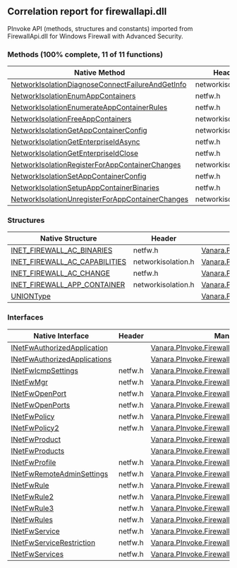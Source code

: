 ## Correlation report for firewallapi.dll  
PInvoke API (methods, structures and constants) imported from FirewallApi.dll for Windows Firewall with Advanced Security.

### Methods (100% complete, 11 of 11 functions)  
Native Method | Header | Managed Method  
--- | --- | ---  
[NetworkIsolationDiagnoseConnectFailureAndGetInfo](https://www.google.com/search?num=5&q=NetworkIsolationDiagnoseConnectFailureAndGetInfo+site%3Adocs.microsoft.com) | networkisolation.h | [Vanara.PInvoke.FirewallApi.NetworkIsolationDiagnoseConnectFailureAndGetInfo](https://github.com/dahall/Vanara/search?l=C%23&q=NetworkIsolationDiagnoseConnectFailureAndGetInfo)  
[NetworkIsolationEnumAppContainers](https://www.google.com/search?num=5&q=NetworkIsolationEnumAppContainers+site%3Adocs.microsoft.com) | netfw.h | [Vanara.PInvoke.FirewallApi.NetworkIsolationEnumAppContainers](https://github.com/dahall/Vanara/search?l=C%23&q=NetworkIsolationEnumAppContainers)  
[NetworkIsolationEnumerateAppContainerRules](https://www.google.com/search?num=5&q=NetworkIsolationEnumerateAppContainerRules+site%3Adocs.microsoft.com) | netfw.h | [Vanara.PInvoke.FirewallApi.NetworkIsolationEnumerateAppContainerRules](https://github.com/dahall/Vanara/search?l=C%23&q=NetworkIsolationEnumerateAppContainerRules)  
[NetworkIsolationFreeAppContainers](https://www.google.com/search?num=5&q=NetworkIsolationFreeAppContainers+site%3Adocs.microsoft.com) | networkisolation.h | [Vanara.PInvoke.FirewallApi.NetworkIsolationFreeAppContainers](https://github.com/dahall/Vanara/search?l=C%23&q=NetworkIsolationFreeAppContainers)  
[NetworkIsolationGetAppContainerConfig](https://www.google.com/search?num=5&q=NetworkIsolationGetAppContainerConfig+site%3Adocs.microsoft.com) | networkisolation.h | [Vanara.PInvoke.FirewallApi.NetworkIsolationGetAppContainerConfig](https://github.com/dahall/Vanara/search?l=C%23&q=NetworkIsolationGetAppContainerConfig)  
[NetworkIsolationGetEnterpriseIdAsync](https://www.google.com/search?num=5&q=NetworkIsolationGetEnterpriseIdAsync+site%3Adocs.microsoft.com) | netfw.h | [Vanara.PInvoke.FirewallApi.NetworkIsolationGetEnterpriseIdAsync](https://github.com/dahall/Vanara/search?l=C%23&q=NetworkIsolationGetEnterpriseIdAsync)  
[NetworkIsolationGetEnterpriseIdClose](https://www.google.com/search?num=5&q=NetworkIsolationGetEnterpriseIdClose+site%3Adocs.microsoft.com) | netfw.h | [Vanara.PInvoke.FirewallApi.NetworkIsolationGetEnterpriseIdClose](https://github.com/dahall/Vanara/search?l=C%23&q=NetworkIsolationGetEnterpriseIdClose)  
[NetworkIsolationRegisterForAppContainerChanges](https://www.google.com/search?num=5&q=NetworkIsolationRegisterForAppContainerChanges+site%3Adocs.microsoft.com) | networkisolation.h | [Vanara.PInvoke.FirewallApi.NetworkIsolationRegisterForAppContainerChanges](https://github.com/dahall/Vanara/search?l=C%23&q=NetworkIsolationRegisterForAppContainerChanges)  
[NetworkIsolationSetAppContainerConfig](https://www.google.com/search?num=5&q=NetworkIsolationSetAppContainerConfig+site%3Adocs.microsoft.com) | netfw.h | [Vanara.PInvoke.FirewallApi.NetworkIsolationSetAppContainerConfig](https://github.com/dahall/Vanara/search?l=C%23&q=NetworkIsolationSetAppContainerConfig)  
[NetworkIsolationSetupAppContainerBinaries](https://www.google.com/search?num=5&q=NetworkIsolationSetupAppContainerBinaries+site%3Adocs.microsoft.com) | netfw.h | [Vanara.PInvoke.FirewallApi.NetworkIsolationSetupAppContainerBinaries](https://github.com/dahall/Vanara/search?l=C%23&q=NetworkIsolationSetupAppContainerBinaries)  
[NetworkIsolationUnregisterForAppContainerChanges](https://www.google.com/search?num=5&q=NetworkIsolationUnregisterForAppContainerChanges+site%3Adocs.microsoft.com) | networkisolation.h | [Vanara.PInvoke.FirewallApi.NetworkIsolationUnregisterForAppContainerChanges](https://github.com/dahall/Vanara/search?l=C%23&q=NetworkIsolationUnregisterForAppContainerChanges)  
### Structures  
Native Structure | Header | Managed Structure  
--- | --- | ---  
[INET_FIREWALL_AC_BINARIES](https://www.google.com/search?num=5&q=INET_FIREWALL_AC_BINARIES+site%3Adocs.microsoft.com) | netfw.h | [Vanara.PInvoke.FirewallApi.INET_FIREWALL_AC_BINARIES](https://github.com/dahall/Vanara/search?l=C%23&q=INET_FIREWALL_AC_BINARIES)  
[INET_FIREWALL_AC_CAPABILITIES](https://www.google.com/search?num=5&q=INET_FIREWALL_AC_CAPABILITIES+site%3Adocs.microsoft.com) | networkisolation.h | [Vanara.PInvoke.FirewallApi.INET_FIREWALL_AC_CAPABILITIES](https://github.com/dahall/Vanara/search?l=C%23&q=INET_FIREWALL_AC_CAPABILITIES)  
[INET_FIREWALL_AC_CHANGE](https://www.google.com/search?num=5&q=INET_FIREWALL_AC_CHANGE+site%3Adocs.microsoft.com) | netfw.h | [Vanara.PInvoke.FirewallApi.INET_FIREWALL_AC_CHANGE](https://github.com/dahall/Vanara/search?l=C%23&q=INET_FIREWALL_AC_CHANGE)  
[INET_FIREWALL_APP_CONTAINER](https://www.google.com/search?num=5&q=INET_FIREWALL_APP_CONTAINER+site%3Adocs.microsoft.com) | networkisolation.h | [Vanara.PInvoke.FirewallApi.INET_FIREWALL_APP_CONTAINER](https://github.com/dahall/Vanara/search?l=C%23&q=INET_FIREWALL_APP_CONTAINER)  
[UNIONType](https://www.google.com/search?num=5&q=UNIONType+site%3Adocs.microsoft.com) |  | [Vanara.PInvoke.FirewallApi.INET_FIREWALL_AC_CHANGE.UNIONType](https://github.com/dahall/Vanara/search?l=C%23&q=UNIONType)  
### Interfaces  
Native Interface | Header | Managed Interface  
--- | --- | ---  
[INetFwAuthorizedApplication](https://www.google.com/search?num=5&q=INetFwAuthorizedApplication+site%3Adocs.microsoft.com) |  | [Vanara.PInvoke.FirewallApi.INetFwAuthorizedApplication](https://github.com/dahall/Vanara/search?l=C%23&q=INetFwAuthorizedApplication)  
[INetFwAuthorizedApplications](https://www.google.com/search?num=5&q=INetFwAuthorizedApplications+site%3Adocs.microsoft.com) |  | [Vanara.PInvoke.FirewallApi.INetFwAuthorizedApplications](https://github.com/dahall/Vanara/search?l=C%23&q=INetFwAuthorizedApplications)  
[INetFwIcmpSettings](https://www.google.com/search?num=5&q=INetFwIcmpSettings+site%3Adocs.microsoft.com) | netfw.h | [Vanara.PInvoke.FirewallApi.INetFwIcmpSettings](https://github.com/dahall/Vanara/search?l=C%23&q=INetFwIcmpSettings)  
[INetFwMgr](https://www.google.com/search?num=5&q=INetFwMgr+site%3Adocs.microsoft.com) | netfw.h | [Vanara.PInvoke.FirewallApi.INetFwMgr](https://github.com/dahall/Vanara/search?l=C%23&q=INetFwMgr)  
[INetFwOpenPort](https://www.google.com/search?num=5&q=INetFwOpenPort+site%3Adocs.microsoft.com) | netfw.h | [Vanara.PInvoke.FirewallApi.INetFwOpenPort](https://github.com/dahall/Vanara/search?l=C%23&q=INetFwOpenPort)  
[INetFwOpenPorts](https://www.google.com/search?num=5&q=INetFwOpenPorts+site%3Adocs.microsoft.com) | netfw.h | [Vanara.PInvoke.FirewallApi.INetFwOpenPorts](https://github.com/dahall/Vanara/search?l=C%23&q=INetFwOpenPorts)  
[INetFwPolicy](https://www.google.com/search?num=5&q=INetFwPolicy+site%3Adocs.microsoft.com) | netfw.h | [Vanara.PInvoke.FirewallApi.INetFwPolicy](https://github.com/dahall/Vanara/search?l=C%23&q=INetFwPolicy)  
[INetFwPolicy2](https://www.google.com/search?num=5&q=INetFwPolicy2+site%3Adocs.microsoft.com) | netfw.h | [Vanara.PInvoke.FirewallApi.INetFwPolicy2](https://github.com/dahall/Vanara/search?l=C%23&q=INetFwPolicy2)  
[INetFwProduct](https://www.google.com/search?num=5&q=INetFwProduct+site%3Adocs.microsoft.com) |  | [Vanara.PInvoke.FirewallApi.INetFwProduct](https://github.com/dahall/Vanara/search?l=C%23&q=INetFwProduct)  
[INetFwProducts](https://www.google.com/search?num=5&q=INetFwProducts+site%3Adocs.microsoft.com) |  | [Vanara.PInvoke.FirewallApi.INetFwProducts](https://github.com/dahall/Vanara/search?l=C%23&q=INetFwProducts)  
[INetFwProfile](https://www.google.com/search?num=5&q=INetFwProfile+site%3Adocs.microsoft.com) | netfw.h | [Vanara.PInvoke.FirewallApi.INetFwProfile](https://github.com/dahall/Vanara/search?l=C%23&q=INetFwProfile)  
[INetFwRemoteAdminSettings](https://www.google.com/search?num=5&q=INetFwRemoteAdminSettings+site%3Adocs.microsoft.com) | netfw.h | [Vanara.PInvoke.FirewallApi.INetFwRemoteAdminSettings](https://github.com/dahall/Vanara/search?l=C%23&q=INetFwRemoteAdminSettings)  
[INetFwRule](https://www.google.com/search?num=5&q=INetFwRule+site%3Adocs.microsoft.com) | netfw.h | [Vanara.PInvoke.FirewallApi.INetFwRule](https://github.com/dahall/Vanara/search?l=C%23&q=INetFwRule)  
[INetFwRule2](https://www.google.com/search?num=5&q=INetFwRule2+site%3Adocs.microsoft.com) | netfw.h | [Vanara.PInvoke.FirewallApi.INetFwRule2](https://github.com/dahall/Vanara/search?l=C%23&q=INetFwRule2)  
[INetFwRule3](https://www.google.com/search?num=5&q=INetFwRule3+site%3Adocs.microsoft.com) | netfw.h | [Vanara.PInvoke.FirewallApi.INetFwRule3](https://github.com/dahall/Vanara/search?l=C%23&q=INetFwRule3)  
[INetFwRules](https://www.google.com/search?num=5&q=INetFwRules+site%3Adocs.microsoft.com) | netfw.h | [Vanara.PInvoke.FirewallApi.INetFwRules](https://github.com/dahall/Vanara/search?l=C%23&q=INetFwRules)  
[INetFwService](https://www.google.com/search?num=5&q=INetFwService+site%3Adocs.microsoft.com) | netfw.h | [Vanara.PInvoke.FirewallApi.INetFwService](https://github.com/dahall/Vanara/search?l=C%23&q=INetFwService)  
[INetFwServiceRestriction](https://www.google.com/search?num=5&q=INetFwServiceRestriction+site%3Adocs.microsoft.com) | netfw.h | [Vanara.PInvoke.FirewallApi.INetFwServiceRestriction](https://github.com/dahall/Vanara/search?l=C%23&q=INetFwServiceRestriction)  
[INetFwServices](https://www.google.com/search?num=5&q=INetFwServices+site%3Adocs.microsoft.com) | netfw.h | [Vanara.PInvoke.FirewallApi.INetFwServices](https://github.com/dahall/Vanara/search?l=C%23&q=INetFwServices)  
